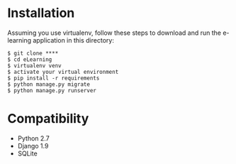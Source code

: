# Installation
Assuming you use virtualenv, follow these steps to download and run the
e-learning application in this directory:

    $ git clone ****
    $ cd eLearning
    $ virtualenv venv
    $ activate your virtual environment
    $ pip install -r requirements
    $ python manage.py migrate
    $ python manage.py runserver

# Compatibility
* Python 2.7
* Django 1.9
* SQLite
